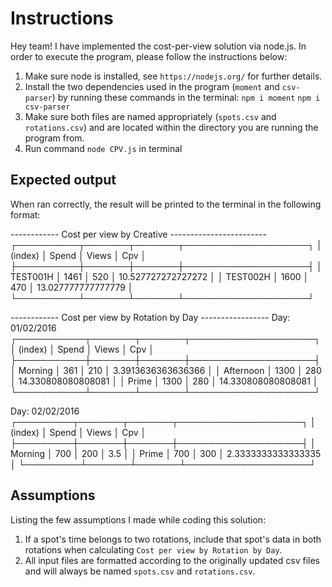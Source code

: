 # Instructions
Hey team! I have implemented the cost-per-view solution via node.js. In order to execute the program,
please follow the instructions below:

1. Make sure node is installed, see `https://nodejs.org/` for further details.
2. Install the two dependencies used in the program (`moment` and `csv-parser`) by running these commands in the terminal:
          `npm i moment`
          `npm i csv-parser`
3. Make sure both files are named appropriately (`spots.csv` and `rotations.csv`) and are located within the directory you are running the program from.
4. Run command `node CPV.js` in terminal

## Expected output
When ran correctly, the result will be printed to the terminal in the following format:

------------ Cost per view by Creative ------------------------
┌──────────┬───────┬───────┬────────────────────┐
│ (index)  │ Spend │ Views │        Cpv         │
├──────────┼───────┼───────┼────────────────────┤
│ TEST001H │ 1461  │  520  │ 10.527727272727272 │
│ TEST002H │ 1600  │  470  │ 13.027777777777779 │
└──────────┴───────┴───────┴────────────────────┘


------------ Cost per view by Rotation by Day -----------------
Day:  01/02/2016
┌───────────┬───────┬───────┬────────────────────┐
│  (index)  │ Spend │ Views │        Cpv         │
├───────────┼───────┼───────┼────────────────────┤
│  Morning  │  361  │  210  │ 3.3913636363636366 │
│ Afternoon │ 1300  │  280  │ 14.330808080808081 │
│   Prime   │ 1300  │  280  │ 14.330808080808081 │
└───────────┴───────┴───────┴────────────────────┘


Day:  02/02/2016
┌─────────┬───────┬───────┬────────────────────┐
│ (index) │ Spend │ Views │        Cpv         │
├─────────┼───────┼───────┼────────────────────┤
│ Morning │  700  │  200  │        3.5         │
│  Prime  │  700  │  300  │ 2.3333333333333335 │
└─────────┴───────┴───────┴────────────────────┘

## Assumptions
Listing the few assumptions I made while coding this solution:

1. If a spot's time belongs to two rotations, include that spot's data in both rotations when calculating `Cost per view by Rotation by Day`.
2. All input files are formatted according to the originally updated csv files and will always be named `spots.csv` and `rotations.csv`.

